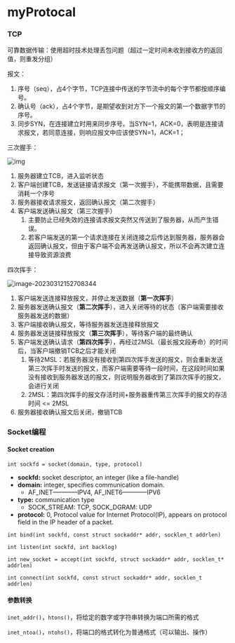 # myProtocal

### TCP

可靠数据传输：使用超时技术处理丢包问题（超过一定时间未收到接收方的返回值，则重发分组）

报文：

1.  序号（seq），占4个字节，TCP连接中传送的字节流中的每个字节都按顺序编号。
2.  确认号（ack），占4个字节，是期望收到对方下一个报文的第一个数据字节的序号。
3.  同步SYN，在连接建立时用来同步序号。当SYN=1，ACK=0，表明是连接请求报文，若同意连接，则响应报文中应该使SYN=1，ACK=1；

三次握手：

![img](https://imgconvert.csdnimg.cn/aHR0cDovL2ltZy5ibG9nLmNzZG4ubmV0LzIwMTcwNjA1MTEwNDA1NjY2?x-oss-process=image/format,png)

1.   服务器建立TCB，进入监听状态
2.   客户端创建TCB，发送链接请求报文（第一次握手），不能携带数据，且需要消耗一个序号
3.   服务器接收请求报文，返回确认报文（第二次握手）
4.   客户端发送确认报文（第三次握手）
     1.   主要防止已经失效的连接请求报文突然又传送到了服务器，从而产生错误。
     2.   若客户端发送的第一个请求连接在关闭连接之后传达到服务器，服务器会返回确认报文，但由于客户端不会再发送确认报文，所以不会再次建立连接导致资源浪费

四次挥手：

![image-20230312152708344](C:\Users\24022\AppData\Roaming\Typora\typora-user-images\image-20230312152708344.png)

1.   客户端发送连接释放报文，并停止发送数据（**第一次挥手**）
2.   服务器发送确认报文（**第二次挥手**），进入关闭等待的状态（客户端需要接收服务器发送的数据）
3.   客户端接收确认报文，等待服务器发送连接释放报文
4.   服务器发送链接释放报文（**第三次挥手**），等待客户端的最终确认
5.   客户端发送确认请求（**第四次挥手**），再经过2MSL（最长报文段寿命）的时间后，当客户端撤销TCB之后才能关闭
     1.   等待2MSL：若服务器没有接收到第四次挥手发送的报文，则会重新发送第三次挥手时发送的报文，而客户端需要等待一段时间，在这段时间如果没有接收到服务器发送的报文，则说明服务器收到了第四次挥手的报文，会进行关闭
     2.   2MSL：第四次挥手的报文存活时间+服务器重传第三次挥手的报文的存活时间 <= 2MSL
6.   服务器接收确认报文后关闭，撤销TCB

### Socket编程

#### Socket creation

`int sockfd = socket(domain, type, protocol)`

-   **sockfd:** socket descriptor, an integer (like a file-handle)
-   **domain:** integer, specifies communication domain. 
    -   AF_INET————IPV4, AF_INET6————IPV6
-   **type:** communication type
    -   SOCK_STREAM: TCP, SOCK_DGRAM: UDP
-   **protocol:** 0, Protocol value for Internet Protocol(IP), appears on protocol field in the IP header of a packet.

`int bind(int sockfd, const struct sockaddr* addr, socklen_t addrlen)`

`int listen(int sockfd, int backlog)`

`int new_socket = accept(int sockfd, struct sockaddr* addr, socklen_t* addrlen)`

`int connect(int sockfd, const struct sockaddr* addr, socklen_t addrlen)`

#### 参数转换

`inet_addr()`，`htons()`，将给定的数字或字符串转换为端口所需的格式

`inet_ntoa()`，`ntohs()`，将端口的格式转化为普通格式（可以输出、操作）
